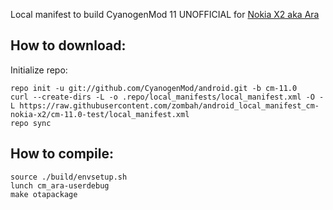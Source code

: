 Local manifest to build CyanogenMod 11 UNOFFICIAL for [Nokia X2 aka Ara](http://4pda.ru/forum/index.php?showtopic=651024)

How to download:
-------------

Initialize repo:

    repo init -u git://github.com/CyanogenMod/android.git -b cm-11.0
    curl --create-dirs -L -o .repo/local_manifests/local_manifest.xml -O -L https://raw.githubusercontent.com/zombah/android_local_manifest_cm-nokia-x2/cm-11.0-test/local_manifest.xml
    repo sync


How to compile:
------------

    source ./build/envsetup.sh
    lunch cm_ara-userdebug
    make otapackage
